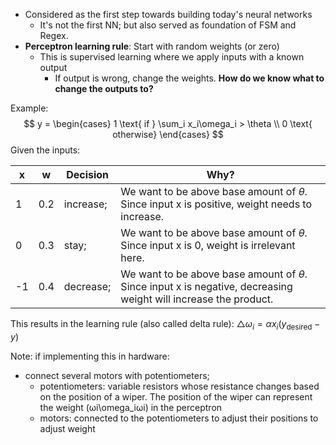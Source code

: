 
- Considered as the first step towards building today's neural networks
	- It's not the first NN; but also served as foundation of FSM and Regex.
- **Perceptron learning rule**: Start with random weights (or zero)
	- This is supervised learning where we apply inputs with a known output
		- If output is wrong, change the weights. **How do we know what to change the outputs to?**

Example: 
$$
y = 
\begin{cases} 1 \text{ if } \sum_i x_i\omega_i > \theta \\
0 \text{ otherwise}
\end{cases}
$$
Given the inputs:

| x   | w   | Decision  | Why?                                                                                                                  |
| --- | --- | --------- | --------------------------------------------------------------------------------------------------------------------- |
| 1   | 0.2 | increase; | We want to be above base amount of $\theta$. Since input x is positive, weight needs to increase.                     |
| 0   | 0.3 | stay;     | We want to be above base amount of $\theta$. Since input x is 0, weight is irrelevant here.                           |
| -1  | 0.4 | decrease; | We want to be above base amount of $\theta$. Since input x is negative, decreasing weight will increase the product.  |

This results in the learning rule (also called delta rule): 
$\triangle \omega_i = \alpha x_i (y_\text{desired} - y)$

Note: if implementing this in hardware:
- connect several motors with potentiometers; 
	- potentiometers: variable resistors whose resistance changes based on the position of a wiper. The position of the wiper can represent the weight (ωi\omega_iωi​) in the perceptron
	- motors: connected to the potentiometers to adjust their positions to adjust weight
